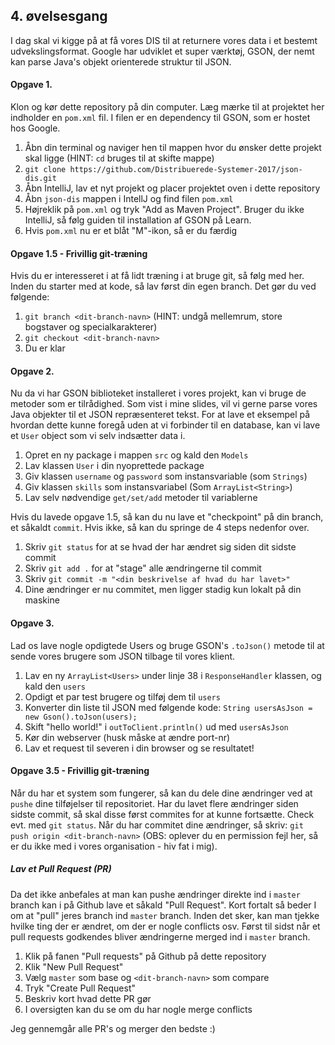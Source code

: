 ## 4. øvelsesgang

I dag skal vi kigge på at få vores DIS til at returnere vores data i et bestemt udvekslingsformat. Google har udviklet et super
værktøj, GSON, der nemt kan parse Java's objekt orienterede struktur til JSON. 

#### Opgave 1.
Klon og kør dette repository på din computer. Læg mærke til at projektet her indholder en `pom.xml` fil. I filen er en dependency til GSON, som er hostet hos Google. 

1. Åbn din terminal og naviger hen til mappen hvor du ønsker dette projekt skal ligge (HINT: `cd` bruges til at skifte mappe)
2. `git clone https://github.com/Distribuerede-Systemer-2017/json-dis.git`
3. Åbn IntelliJ, lav et nyt projekt og placer projektet oven i dette repository
4. Åbn `json-dis` mappen i IntellJ og find filen `pom.xml`
5. Højreklik på `pom.xml` og tryk "Add as Maven Project". Bruger du ikke IntelliJ, så følg guiden til installation af GSON på  Learn.
6. Hvis `pom.xml` nu er et blåt "M"-ikon, så er du færdig

#### Opgave 1.5 - Frivillig git-træning
Hvis du er interesseret i at få lidt træning i at bruge git, så følg med her.
Inden du starter med at kode, så lav først din egen branch. Det gør du ved følgende:

1. `git branch <dit-branch-navn>` (HINT: undgå mellemrum, store bogstaver og specialkarakterer)
2. `git checkout <dit-branch-navn>`
3. Du er klar

#### Opgave 2.
Nu da vi har GSON biblioteket installeret i vores projekt, kan vi bruge de metoder som er tilrådighed. Som vist i mine slides, vil vi gerne parse vores Java objekter til et JSON repræsenteret tekst. For at lave et eksempel på hvordan dette kunne foregå uden at vi forbinder til en database, kan vi lave et `User` object som vi selv indsætter data i.

1. Opret en ny package i mappen `src` og kald den `Models`
2. Lav klassen `User` i din nyoprettede package 
3. Giv klassen `username` og `password` som instansvariable (som `Strings`)
4. Giv klassen `skills` som instansvariabel (Som `ArrayList<String>`)
5. Lav selv nødvendige `get/set/add` metoder til variablerne

Hvis du lavede opgave 1.5, så kan du nu lave et "checkpoint" på din branch, et såkaldt `commit`. Hvis ikke, så kan du springe de 4 steps nedenfor over.
1. Skriv `git status` for at se hvad der har ændret sig siden dit sidste commit
2. Skriv `git add .` for at "stage" alle ændringerne til commit
3. Skriv `git commit -m "<din beskrivelse af hvad du har lavet>"`
4. Dine ændringer er nu commitet, men ligger stadig kun lokalt på din maskine

#### Opgave 3.
Lad os lave nogle opdigtede Users og bruge GSON's `.toJson()` metode til at sende vores brugere som JSON tilbage til vores klient.

1. Lav en ny `ArrayList<Users>` under linje 38 i `ResponseHandler` klassen, og kald den `users`
2. Opdigt et par test brugere og tilføj dem til `users`
3. Konverter din liste til JSON med følgende kode: `String usersAsJson = new Gson().toJson(users);`
4. Skift "hello world!" i `outToClient.println()` ud med `usersAsJson`
5. Kør din webserver (husk måske at ændre port-nr)
6. Lav et request til severen i din browser og se resultatet!

#### Opgave 3.5 - Frivillig git-træning
Når du har et system som fungerer, så kan du dele dine ændringer ved at `pushe` dine tilføjelser til repositoriet. Har du lavet flere ændringer siden sidste commit, så skal disse først commites for at kunne fortsætte. Check evt. med `git status`. Når du har commitet dine ændringer, så skriv: `git push origin <dit-branch-navn>` (OBS: oplever du en permission fejl her, så er du ikke med i vores organisation - hiv fat i mig).

##### Lav et Pull Request (PR)
Da det ikke anbefales at man kan pushe ændringer direkte ind i `master` branch kan i på Github lave et såkald "Pull Request". Kort fortalt så beder I om at "pull" jeres branch ind `master` branch. Inden det sker, kan man tjekke hvilke ting der er ændret, om der er nogle conflicts osv. Først til sidst når et pull requests godkendes bliver ændringerne merged ind i `master` branch.

1. Klik på fanen "Pull requests" på Github på dette repository
2. Klik "New Pull Request"
3. Vælg `master` som base og `<dit-branch-navn>` som compare
4. Tryk "Create Pull Request"
5. Beskriv kort hvad dette PR gør
6. I oversigten kan du se om du har nogle merge conflicts

Jeg gennemgår alle PR's og merger den bedste :)
